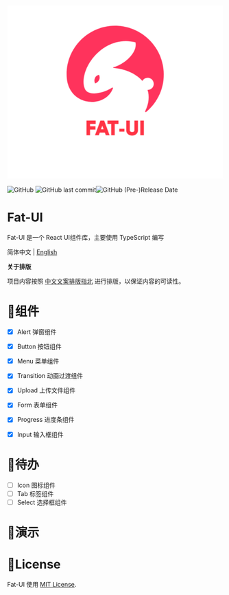 <div>
<img src="./src/assets/logo.png">
</div>


![GitHub](https://img.shields.io/github/license/rabbitandcat/fat-ui) ![GitHub last commit](https://img.shields.io/github/last-commit/rabbitandcat/fat-ui)![GitHub (Pre-)Release Date](https://img.shields.io/github/release-date-pre/rabbitandcat/fat-ui)

<h1>Fat-UI</h1>

Fat-UI 是一个 React UI组件库，主要使用 TypeScript 编写

 简体中文 | [English](./README-en.md)

**关于排版**

项目内容按照 [中文文案排版指北](http://mazhuang.org/wiki/chinese-copywriting-guidelines/) 进行排版，以保证内容的可读性。

# 🎉组件

* [x] Alert 弹窗组件
* [x] Button 按钮组件
* [x] Menu 菜单组件
* [x] Transition 动画过渡组件
* [x] Upload 上传文件组件
* [x] Form 表单组件
* [x] Progress 进度条组件
* [x] Input 输入框组件



# 📌待办

* [ ] Icon 图标组件
* [ ] Tab 标签组件
* [ ] Select 选择框组件

# 💎演示

# 🎈License

Fat-UI 使用 [MIT License](https://github.com/rabbitandcat/fat-netdisk/blob/master/LICENSE).